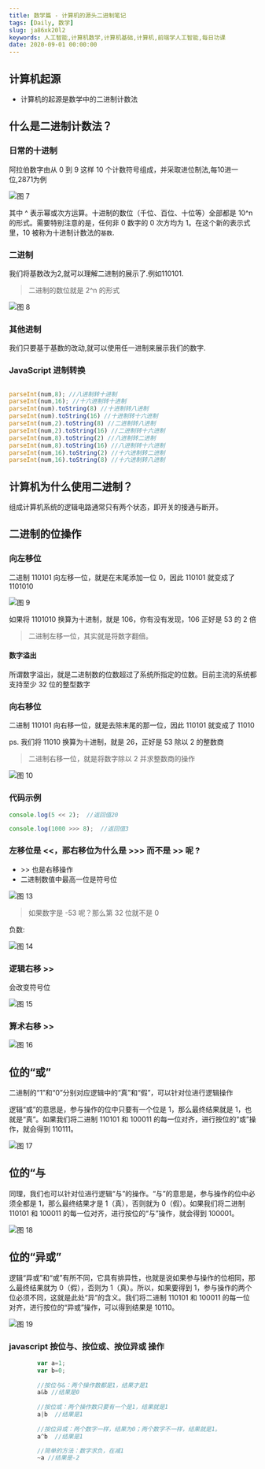 ```yaml
---
title: 数学篇 - 计算机的源头二进制笔记
tags: [Daily, 数学]
slug: ja86xk20l2
keywords: 人工智能,计算机数学,计算机基础,计算机,前端学人工智能,每日功课
date: 2020-09-01 00:00:00
---
```


## 计算机起源

* 计算机的起源是数学中的二进制计数法



## 什么是二进制计数法？

### 日常的十进制

阿拉伯数字由从 0 到 9 这样 10 个计数符号组成，并采取进位制法,每10进一位,2871为例


![图 7](https://incomparable9527.coding.net/p/imageBed/d/imageBed/git/raw/master/294a1909e34794530f44814c77647d1aa7c7c6b487067889af4a1a85b3b857da.png)  

其中 ^ 表示幂或次方运算。十进制的数位（千位、百位、十位等）全部都是 10^n 的形式。需要特别注意的是，任何非 0 数字的 0 次方均为 1。在这个新的表示式里，10 被称为十进制计数法的`基数`.


### 二进制

我们将基数改为2,就可以理解二进制的展示了.例如110101.

> 二进制的数位就是 2^n 的形式

![图 8](https://incomparable9527.coding.net/p/imageBed/d/imageBed/git/raw/master/d20e54352a5b95a9caafef829f9d00c5b1e4186fa0323d446e62bd624ea6c7e0.png)  

### 其他进制

我们只要基于基数的改动,就可以使用任一进制来展示我们的数字.

### JavaScript 进制转换

```js

parseInt(num,8); //八进制转十进制
parseInt(num,16); //十六进制转十进制 
parseInt(num).toString(8) //十进制转八进制 
parseInt(num).toString(16) //十进制转十六进制 
parseInt(num,2).toString(8) //二进制转八进制 
parseInt(num,2).toString(16) //二进制转十六进制
parseInt(num,8).toString(2) //八进制转二进制 
parseInt(num,8).toString(16) //八进制转十六进制 
parseInt(num,16).toString(2) //十六进制转二进制 
parseInt(num,16).toString(8) //十六进制转八进制

```


## 计算机为什么使用二进制？
组成计算机系统的逻辑电路通常只有两个状态，即开关的接通与断开。 


## 二进制的位操作

### 向左移位

二进制 110101 向左移一位，就是在末尾添加一位 0，因此 110101 就变成了 1101010

![图 9](https://incomparable9527.coding.net/p/imageBed/d/imageBed/git/raw/master/0145c13e717d6c03fe7cce4710684fc603d232ee67c68acbf28adcb97607e0ff.png)  


如果将 1101010 换算为十进制，就是 106，你有没有发现，106 正好是 53 的 2 倍
> 二进制左移一位，其实就是将数字翻倍。

#### 数字溢出
所谓数字溢出，就是二进制数的位数超过了系统所指定的位数。目前主流的系统都支持至少 32 位的整型数字




### 向右移位
二进制 110101 向右移一位，就是去除末尾的那一位，因此 110101 就变成了 11010

ps. 我们将 11010 换算为十进制，就是 26，正好是 53 除以 2 的整数商

> 二进制右移一位，就是将数字除以 2 并求整数商的操作


![图 10](https://incomparable9527.coding.net/p/imageBed/d/imageBed/git/raw/master/ea434cec66e0bd73ac5e47353b381784581978f8b12210180d5cbec1fb5cb32f.png)  

### 代码示例

```js
console.log(5 << 2);  //返回值20

console.log(1000 >>> 8);  //返回值3
```


### 左移位是 <<，那右移位为什么是 >>> 而不是 >> 呢 ?

*  \>> 也是右移操作
*  二进制数值中最高一位是符号位


![图 13](https://incomparable9527.coding.net/p/imageBed/d/imageBed/git/raw/master/7b7b77677b4c83731390422c0b7e4511ce4d8f1914a87afd788f75f88f1c0e09.png)  


> 如果数字是 -53 呢？那么第 32 位就不是 0

负数:

![图 14](https://incomparable9527.coding.net/p/imageBed/d/imageBed/git/raw/master/02b7f109b46c860ae8355d68d2cfa0cb2ab098aae7320eab932297dd9f5b258f.png)  


### 逻辑右移 >>

会改变符号位


![图 15](https://incomparable9527.coding.net/p/imageBed/d/imageBed/git/raw/master/bd7aefcf956ccf87fdcf3da3f5703dd21fb6bf9d25edadae55c77d9dc86cf506.png)  


### 算术右移 >>

![图 16](https://incomparable9527.coding.net/p/imageBed/d/imageBed/git/raw/master/57271a6d6005d04713dccc75528c8e28b6ce766e0ecd8225a97f16bd8111c874.png)  



## 位的“或”
二进制的“1”和“0”分别对应逻辑中的“真”和“假”，可以针对位进行逻辑操作


逻辑“或”的意思是，参与操作的位中只要有一个位是 1，那么最终结果就是 1，也就是“真”。如果我们将二进制 110101 和 100011 的每一位对齐，进行按位的“或”操作，就会得到 110111。


![图 17](https://incomparable9527.coding.net/p/imageBed/d/imageBed/git/raw/master/1ad8b63cfc853ec671c225f05104095a1f152d6e65e5e708fdc5f543b8e194f1.png)  


## 位的“与

同理，我们也可以针对位进行逻辑“与”的操作。“与”的意思是，参与操作的位中必须全都是 1，那么最终结果才是 1（真），否则就为 0（假）。如果我们将二进制 110101 和 100011 的每一位对齐，进行按位的“与”操作，就会得到 100001。


![图 18](https://incomparable9527.coding.net/p/imageBed/d/imageBed/git/raw/master/a83750a83a4706902b6330abc2b6b72e625dbb55441b30836e476289bd35d4aa.png)  


## 位的“异或”

逻辑“异或”和“或”有所不同，它具有排异性，也就是说如果参与操作的位相同，那么最终结果就为 0（假），否则为 1（真）。所以，如果要得到 1，参与操作的两个位必须不同，这就是此处“异”的含义。我们将二进制 110101 和 100011 的每一位对齐，进行按位的“异或”操作，可以得到结果是 10110。

![图 19](https://incomparable9527.coding.net/p/imageBed/d/imageBed/git/raw/master/66327173c4e0588102c4953bd8023768b9c21ccf3f42848f558e4acaa7edd7eb.png)  


### javascript 按位与、按位或、按位异或 操作

```js
        var a=1;
        var b=0;
 
        //按位与&：两个操作数都是1，结果才是1
        a&b //结果是0
 
        //按位或：两个操作数只要有一个是1，结果就是1
        a|b  //结果是1
 
        //按位异或：两个数字一样，结果为0；两个数字不一样，结果就是1。
        a^b  //结果是1

        //简单的方法：数字求负，在减1
        ~a //结果是-2
```

